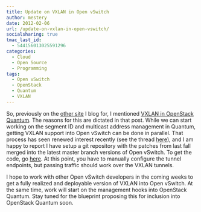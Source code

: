 ```yaml
---
title: Update on VXLAN in Open vSwitch
author: mestery
date: 2012-02-06
url: /update-on-vxlan-in-open-vswitch/
socialsharing: true
tmac_last_id:
  - 544156013025591296
categories:
  - Cloud
  - Open Source
  - Programming
tags:
  - Open vSwitch
  - OpenStack
  - Quantum
  - VXLAN
---
```

So, previously on the <a title="Open@Cisco" href="http://blogs.cisco.com/category/openatcisco/" target="_blank">other site</a> I blog for, I mentioned <a title="VXLAN in OpenStack Quantum" href="http://blogs.cisco.com/openatcisco/integrating-vxlan-in-openstack-quantum/" target="_blank">VXLAN in OpenStack Quantum</a>. The reasons for this are dictated in that post. While we can start working on the segment ID and multicast address management in Quantum, getting VXLAN support into Open vSwitch can be done in parallel. That process has seen renewed interest recently (see the thread <a title="VXLAN thread" href="http://openvswitch.org/pipermail/dev/2012-February/014685.html" target="_blank">here</a>), and I am happy to report I have setup a git repository with the patches from last fall merged into the latest master branch versions of Open vSwitch. To get the code, go <a title="ovs-vxlan" href="https://github.com/mestery/ovs-vxlan" target="_blank">here</a>. At this point, you have to manually configure the tunnel endpoints, but passing traffic should work over the VXLAN tunnels.

I hope to work with other Open vSwitch developers in the coming weeks to get a fully realized and deployable version of VXLAN into Open vSwitch. At the same time, work will start on the management hooks into OpenStack Quantum. Stay tuned for the blueprint proposing this for inclusion into OpenStack Quantum soon.
